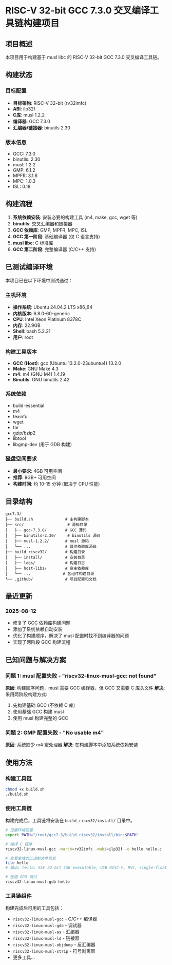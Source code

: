 # RISC-V 32-bit GCC 7.3.0 交叉编译工具链构建项目

## 项目概述

本项目用于构建基于 musl libc 的 RISC-V 32-bit GCC 7.3.0 交叉编译工具链。

## 构建状态

### 目标配置
- **目标架构**: RISC-V 32-bit (rv32imfc)
- **ABI**: ilp32f  
- **C库**: musl 1.2.2
- **编译器**: GCC 7.3.0
- **汇编器/链接器**: binutils 2.30

### 版本信息
- GCC: 7.3.0
- binutils: 2.30
- musl: 1.2.2
- GMP: 6.1.2
- MPFR: 3.1.6
- MPC: 1.0.3
- ISL: 0.18

## 构建流程

1. **系统依赖安装**: 安装必要的构建工具 (m4, make, gcc, wget 等)
2. **binutils**: 交叉汇编器和链接器
3. **GCC 依赖库**: GMP, MPFR, MPC, ISL
4. **GCC 第一阶段**: 基础编译器 (仅 C 语言支持)
5. **musl libc**: C 标准库
6. **GCC 第二阶段**: 完整编译器 (C/C++ 支持)

## 已测试编译环境

本项目已在以下环境中测试通过：

### 主机环境
- **操作系统**: Ubuntu 24.04.2 LTS x86_64
- **内核版本**: 6.8.0-60-generic
- **CPU**: Intel Xeon Platinum 8378C
- **内存**: 22.9GB
- **Shell**: bash 5.2.21
- **用户**: root

### 构建工具版本
- **GCC (Host)**: gcc (Ubuntu 13.2.0-23ubuntu4) 13.2.0
- **Make**: GNU Make 4.3
- **m4**: m4 (GNU M4) 1.4.19
- **Binutils**: GNU binutils 2.42

### 系统依赖
- build-essential
- m4
- texinfo  
- wget
- tar
- gzip/bzip2
- libtool
- libgmp-dev (用于 GDB 构建)

### 磁盘空间要求
- **最小要求**: 4GB 可用空间
- **推荐**: 8GB+ 可用空间
- **构建时间**: 约 10-15 分钟 (取决于 CPU 性能)

## 目录结构

```
gcc7.3/
├── build.sh              # 主构建脚本
├── src/                   # 源码目录
│   ├── gcc-7.3.0/        # GCC 源码
│   ├── binutils-2.30/     # binutils 源码
│   ├── musl-1.2.2/       # musl 源码
│   └── ...               # 其他依赖库源码
├── build_riscv32/        # 构建目录
│   ├── install/          # 安装目录
│   ├── logs/             # 构建日志
│   ├── host-libs/        # 宿主依赖库
│   └── ...              # 各组件构建目录
└── .github/              # 项目配置和文档
```

## 最近更新

### 2025-08-12
- 修复了 GCC 依赖库构建问题
- 添加了系统依赖自动安装
- 优化了构建顺序，解决了 musl 配置时找不到编译器的问题
- 实现了两阶段 GCC 构建流程

## 已知问题与解决方案

### 问题 1: musl 配置失败 - "riscv32-linux-musl-gcc: not found"
**原因**: 构建顺序问题，musl 需要 GCC 编译器，但 GCC 又需要 C 库头文件
**解决**: 采用两阶段构建方式:
1. 先构建基础 GCC (不依赖 C 库)
2. 使用基础 GCC 构建 musl
3. 使用 musl 构建完整的 GCC

### 问题 2: GMP 配置失败 - "No usable m4"
**原因**: 系统缺少 m4 宏处理器
**解决**: 在构建脚本中添加系统依赖安装

## 使用方法

### 构建工具链
```bash
chmod +x build.sh
./build.sh
```

### 使用工具链
构建完成后，工具链将安装在 `build_riscv32/install/` 目录中。

```bash
# 设置环境变量
export PATH="/root/gcc7.3/build_riscv32/install/bin:$PATH"

# 编译 C 程序
riscv32-linux-musl-gcc -march=rv32imfc -mabi=ilp32f -o hello hello.c

# 查看生成的二进制文件信息
file hello
# 输出: hello: ELF 32-bit LSB executable, UCB RISC-V, RVC, single-float ABI, version 1 (SYSV), dynamically linked, interpreter /lib/ld-musl-riscv32-sp.so.1, not stripped

# 使用 GDB 调试
riscv32-linux-musl-gdb hello
```

### 工具链组件
构建完成后可用的工具包括：
- `riscv32-linux-musl-gcc` - C/C++ 编译器
- `riscv32-linux-musl-gdb` - 调试器
- `riscv32-linux-musl-as` - 汇编器
- `riscv32-linux-musl-ld` - 链接器
- `riscv32-linux-musl-objdump` - 反汇编器
- `riscv32-linux-musl-strip` - 符号剥离器
- 更多工具...
